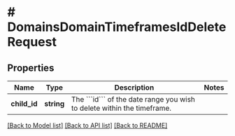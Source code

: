 # # DomainsDomainTimeframesIdDeleteRequest

## Properties

Name | Type | Description | Notes
------------ | ------------- | ------------- | -------------
**child_id** | **string** | The &#x60;&#x60;&#x60;id&#x60;&#x60;&#x60; of the date range you wish to delete within the timeframe. |

[[Back to Model list]](../../README.md#models) [[Back to API list]](../../README.md#endpoints) [[Back to README]](../../README.md)

